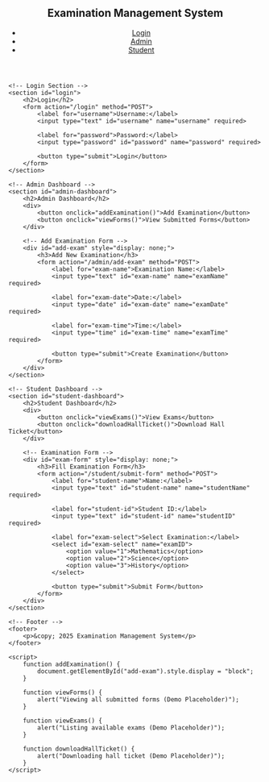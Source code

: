 <!DOCTYPE html>
<html lang="en">
<head>
    <meta charset="UTF-8">
    <meta name="viewport" content="width=device-width, initial-scale=1.0">
    <title>Examination Management System</title>
    <link rel="stylesheet" href="styles.css">
</head>
<body>
    <!-- Navigation Bar -->
    <header>
        <nav>
            <h1>Examination Management System</h1>
            <ul>
                <li><a href="#login">Login</a></li>
                <li><a href="#admin-dashboard">Admin</a></li>
                <li><a href="#student-dashboard">Student</a></li>
            </ul>
        </nav>
    </header>

    <!-- Login Section -->
    <section id="login">
        <h2>Login</h2>
        <form action="/login" method="POST">
            <label for="username">Username:</label>
            <input type="text" id="username" name="username" required>

            <label for="password">Password:</label>
            <input type="password" id="password" name="password" required>

            <button type="submit">Login</button>
        </form>
    </section>

    <!-- Admin Dashboard -->
    <section id="admin-dashboard">
        <h2>Admin Dashboard</h2>
        <div>
            <button onclick="addExamination()">Add Examination</button>
            <button onclick="viewForms()">View Submitted Forms</button>
        </div>

        <!-- Add Examination Form -->
        <div id="add-exam" style="display: none;">
            <h3>Add New Examination</h3>
            <form action="/admin/add-exam" method="POST">
                <label for="exam-name">Examination Name:</label>
                <input type="text" id="exam-name" name="examName" required>

                <label for="exam-date">Date:</label>
                <input type="date" id="exam-date" name="examDate" required>

                <label for="exam-time">Time:</label>
                <input type="time" id="exam-time" name="examTime" required>

                <button type="submit">Create Examination</button>
            </form>
        </div>
    </section>

    <!-- Student Dashboard -->
    <section id="student-dashboard">
        <h2>Student Dashboard</h2>
        <div>
            <button onclick="viewExams()">View Exams</button>
            <button onclick="downloadHallTicket()">Download Hall Ticket</button>
        </div>

        <!-- Examination Form -->
        <div id="exam-form" style="display: none;">
            <h3>Fill Examination Form</h3>
            <form action="/student/submit-form" method="POST">
                <label for="student-name">Name:</label>
                <input type="text" id="student-name" name="studentName" required>

                <label for="student-id">Student ID:</label>
                <input type="text" id="student-id" name="studentID" required>

                <label for="exam-select">Select Examination:</label>
                <select id="exam-select" name="examID">
                    <option value="1">Mathematics</option>
                    <option value="2">Science</option>
                    <option value="3">History</option>
                </select>

                <button type="submit">Submit Form</button>
            </form>
        </div>
    </section>

    <!-- Footer -->
    <footer>
        <p>&copy; 2025 Examination Management System</p>
    </footer>

    <script>
        function addExamination() {
            document.getElementById("add-exam").style.display = "block";
        }

        function viewForms() {
            alert("Viewing all submitted forms (Demo Placeholder)");
        }

        function viewExams() {
            alert("Listing available exams (Demo Placeholder)");
        }

        function downloadHallTicket() {
            alert("Downloading hall ticket (Demo Placeholder)");
        }
    </script>
</body>
</html>
